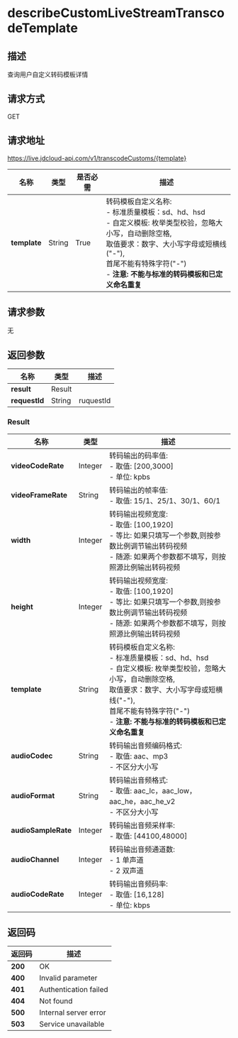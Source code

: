 # describeCustomLiveStreamTranscodeTemplate


## 描述
查询用户自定义转码模板详情

## 请求方式
GET

## 请求地址
https://live.jdcloud-api.com/v1/transcodeCustoms/{template}

|名称|类型|是否必需|描述|
|---|---|---|---|
|**template**|String|True|转码模板自定义名称:<br>  - 标准质量模板：sd、hd、hsd<br>  - 自定义模板: 枚举类型校验，忽略大小写，自动删除空格,<br>              取值要求：数字、大小写字母或短横线("-"),<br>              首尾不能有特殊字符("-")<br>  - <b>注意: 不能与标准的转码模板和已定义命名重复</b><br>|

## 请求参数
无


## 返回参数
|名称|类型|描述|
|---|---|---|
|**result**|Result| |
|**requestId**|String|ruquestId|

### Result
|名称|类型|描述|
|---|---|---|
|**videoCodeRate**|Integer|转码输出的码率值:<br>  - 取值: [200,3000]<br>  - 单位: kpbs<br>|
|**videoFrameRate**|String|转码输出的帧率值:<br>  - 取值: 15/1、25/1、30/1、60/1<br>|
|**width**|Integer|转码输出视频宽度:<br>  - 取值: [100,1920]<br>  - 等比: 如果只填写一个参数,则按参数比例调节输出转码视频<br>  - 随源: 如果两个参数都不填写，则按照源比例输出转码视频<br>|
|**height**|Integer|转码输出视频宽度:<br>  - 取值: [100,1920]<br>  - 等比: 如果只填写一个参数,则按参数比例调节输出转码视频<br>  - 随源: 如果两个参数都不填写，则按照源比例输出转码视频<br>|
|**template**|String|转码模板自定义名称:<br>  - 标准质量模板：sd、hd、hsd<br>  - 自定义模板: 枚举类型校验，忽略大小写，自动删除空格,<br>              取值要求：数字、大小写字母或短横线("-"),<br>              首尾不能有特殊字符("-")<br>  - <b>注意: 不能与标准的转码模板和已定义命名重复</b><br>|
|**audioCodec**|String|转码输出音频编码格式:<br>  - 取值: aac、mp3<br>  - 不区分大小写<br>|
|**audioFormat**|String|转码输出音频格式:<br>  - 取值: aac_lc，aac_low，aac_he，aac_he_v2<br>  - 不区分大小写<br>|
|**audioSampleRate**|Integer|转码输出音频采样率:<br>  - 取值: [44100,48000]<br>|
|**audioChannel**|Integer|转码输出音频通道数:<br>  - 1  单声道<br>  - 2  双声道<br>|
|**audioCodeRate**|Integer|转码输出音频码率:<br>  - 取值: [16,128]<br>  - 单位: kbps<br>|

## 返回码
|返回码|描述|
|---|---|
|**200**|OK|
|**400**|Invalid parameter|
|**401**|Authentication failed|
|**404**|Not found|
|**500**|Internal server error|
|**503**|Service unavailable|
